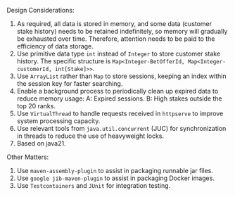 Design Considerations:
1. As required, all data is stored in memory, and some data (customer stake history) needs to be retained indefinitely, so memory will gradually be exhausted over time. Therefore, attention needs to be paid to the efficiency of data storage.
2. Use primitive data type `int` instead of `Integer` to store customer stake history. The specific structure is `Map<Integer-BetOfferId, Map<Integer-customerId, int[Stake]>>`.
3. Use `ArrayList` rather than `Map` to store sessions, keeping an index within the session key for faster searching.
4. Enable a background process to periodically clean up expired data to reduce memory usage: A: Expired sessions. B: High stakes outside the top 20 ranks.
5. Use `VirtualThread` to handle requests received in `httpserve` to improve system processing capacity.
6. Use relevant tools from `java.util.concurrent` (JUC) for synchronization in threads to reduce the use of heavyweight locks.
7. Based on java21.

Other Matters:
1. Use `maven-assembly-plugin` to assist in packaging runnable jar files.
2. Use `google jib-maven-plugin` to assist in packaging Docker images.
3. Use `Testcontainers` and `JUnit` for integration testing.

